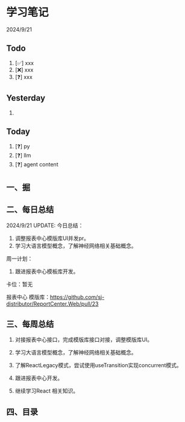 # 学习笔记

2024/9/21

## Todo

1. [✅] xxx
2. [❌] xxx
3. [❓] xxx

## Yesterday

1.

## Today

1. [❓] py
2. [❓] llm
3. [❓] agent content

## 一、掘

## 二、每日总结

2024/9/21 UPDATE:
今日总结：

1. 调整报表中心模版库UI并发pr。
2. 学习大语言模型概念，了解神经网络相关基础概念。



周一计划：

1. 跟进报表中心模板库开发。



卡位：暂无

报表中心 模版库：https://github.com/sj-distributor/ReportCenter.Web/pull/23

## 三、每周总结

1. 对接报表中心接口，完成模版库接口对接，调整模版库UI。
1. 学习大语言模型概念，了解神经网络相关基础概念。
1. 了解ReactLegacy模式，尝试使用useTransition实现concurrent模式。



1. 跟进报表中心开发。

2. 继续学习React 相关知识。



## 四、目录



 